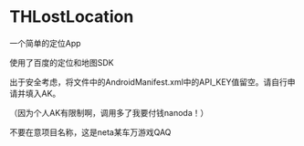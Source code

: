 # THLostLocation
一个简单的定位App

使用了百度的定位和地图SDK

出于安全考虑，将文件中的AndroidManifest.xml中的API_KEY值留空。请自行申请并填入AK。

（因为个人AK有限制啊，调用多了我要付钱nanoda！）

不要在意项目名称，这是neta某车万游戏QAQ

